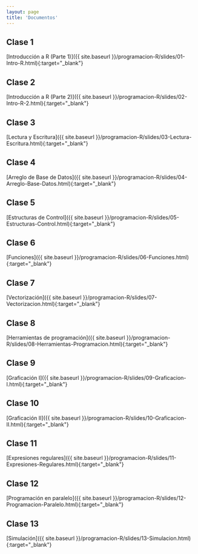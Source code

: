 ```yaml
---
layout: page
title: 'Documentos'
---
```


## Clase 1
[Introducción a R (Parte 1)]({{ site.baseurl }}/programacion-R/slides/01-Intro-R.html){:target="_blank"}

## Clase 2
[Introducción a R (Parte 2)]({{ site.baseurl }}/programacion-R/slides/02-Intro-R-2.html){:target="_blank"}

## Clase 3
[Lectura y Escritura]({{ site.baseurl }}/programacion-R/slides/03-Lectura-Escritura.html){:target="_blank"}

## Clase 4
[Arreglo de Base de Datos]({{ site.baseurl }}/programacion-R/slides/04-Arreglo-Base-Datos.html){:target="_blank"}

## Clase 5
[Estructuras de Control]({{ site.baseurl }}/programacion-R/slides/05-Estructuras-Control.html){:target="_blank"}

## Clase 6
[Funciones]({{ site.baseurl }}/programacion-R/slides/06-Funciones.html){:target="_blank"}

## Clase 7
[Vectorización]({{ site.baseurl }}/programacion-R/slides/07-Vectorizacion.html){:target="_blank"}

## Clase 8
[Herramientas de programación]({{ site.baseurl }}/programacion-R/slides/08-Herramientas-Programacion.html){:target="_blank"}

## Clase 9
[Graficación I]({{ site.baseurl }}/programacion-R/slides/09-Graficacion-I.html){:target="_blank"}

## Clase 10
[Graficación II]({{ site.baseurl }}/programacion-R/slides/10-Graficacion-II.html){:target="_blank"}

## Clase 11
[Expresiones regulares]({{ site.baseurl }}/programacion-R/slides/11-Expresiones-Regulares.html){:target="_blank"}

## Clase 12
[Programación en paralelo]({{ site.baseurl }}/programacion-R/slides/12-Programacion-Paralelo.html){:target="_blank"}

## Clase 13
[Simulación]({{ site.baseurl }}/programacion-R/slides/13-Simulacion.html){:target="_blank"}
